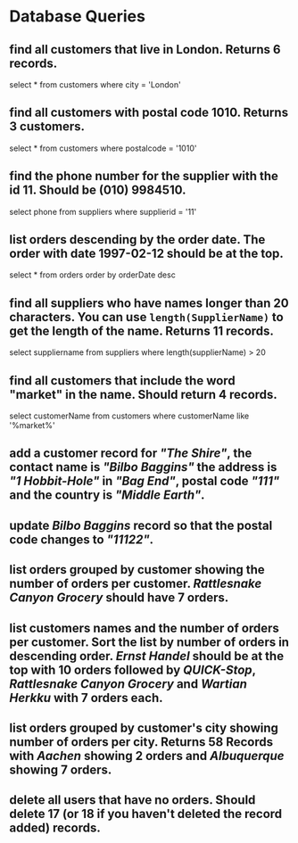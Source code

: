 # Database Queries

## find all customers that live in London. Returns 6 records.

select \* from customers where city = 'London'

## find all customers with postal code 1010. Returns 3 customers.

select \* from customers where postalcode = '1010'

## find the phone number for the supplier with the id 11. Should be (010) 9984510.

select phone from suppliers where supplierid = '11'

## list orders descending by the order date. The order with date 1997-02-12 should be at the top.

select \* from orders order by orderDate desc

## find all suppliers who have names longer than 20 characters. You can use `length(SupplierName)` to get the length of the name. Returns 11 records.

select suppliername from suppliers where length(supplierName) > 20

## find all customers that include the word "market" in the name. Should return 4 records.

select customerName from customers where customerName like '%market%'

## add a customer record for _"The Shire"_, the contact name is _"Bilbo Baggins"_ the address is _"1 Hobbit-Hole"_ in _"Bag End"_, postal code _"111"_ and the country is _"Middle Earth"_.

## update _Bilbo Baggins_ record so that the postal code changes to _"11122"_.

## list orders grouped by customer showing the number of orders per customer. _Rattlesnake Canyon Grocery_ should have 7 orders.

## list customers names and the number of orders per customer. Sort the list by number of orders in descending order. _Ernst Handel_ should be at the top with 10 orders followed by _QUICK-Stop_, _Rattlesnake Canyon Grocery_ and _Wartian Herkku_ with 7 orders each.

## list orders grouped by customer's city showing number of orders per city. Returns 58 Records with _Aachen_ showing 2 orders and _Albuquerque_ showing 7 orders.

## delete all users that have no orders. Should delete 17 (or 18 if you haven't deleted the record added) records.
